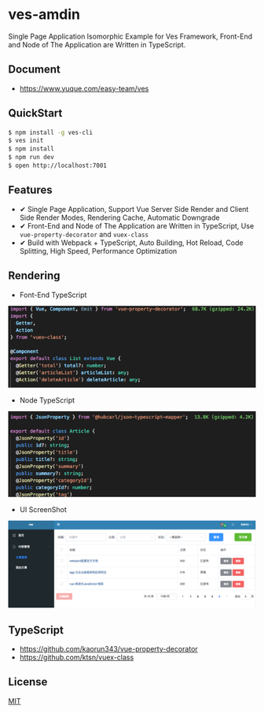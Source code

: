 # ves-amdin

Single Page Application Isomorphic Example for Ves Framework, Front-End and Node of The Application are Written in TypeScript.

## Document

- https://www.yuque.com/easy-team/ves

## QuickStart

```bash
$ npm install -g ves-cli
$ ves init
$ npm install
$ npm run dev
$ open http://localhost:7001
```

## Features

- ✔︎ Single Page Application, Support Vue Server Side Render and Client Side Render Modes, Rendering Cache, Automatic Downgrade
- ✔︎ Front-End and Node of The Application are Written in TypeScript, Use `vue-property-decorator` and `vuex-class`
- ✔︎ Build with Webpack + TypeScript, Auto Building, Hot Reload, Code Splitting, High Speed, Performance Optimization

## Rendering

- Font-End TypeScript

![Font-End TypeScript](https://github.com/easy-team/ves-admin/blob/master/docs/images/ves-front-end.png?raw=true)

- Node TypeScript

![Node TypeScript](https://github.com/easy-team/ves-admin/blob/master/docs/images/ves-node.png?raw=true)

- UI ScreenShot

![UI ScreenShot](https://github.com/easy-team/ves-admin/blob/master/docs/images/ves-admin-ui.png?raw=true)

## TypeScript

- https://github.com/kaorun343/vue-property-decorator
- https://github.com/ktsn/vuex-class


## License

[MIT](LICENSE)
